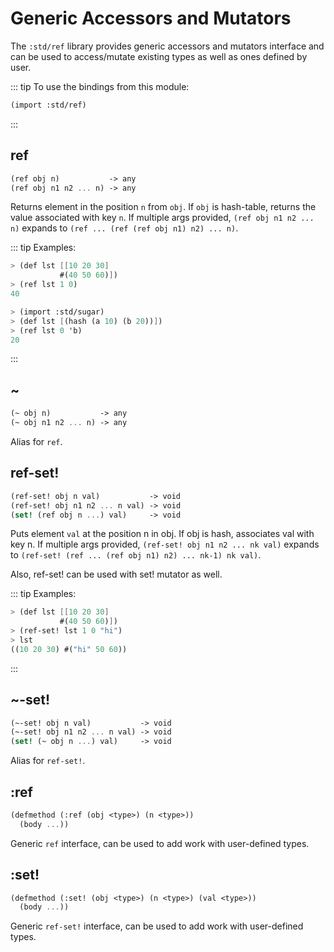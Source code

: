# Generic Accessors and Mutators
The `:std/ref` library provides generic accessors and mutators interface and
can be used to access/mutate existing types as well as ones defined by user.

::: tip To use the bindings from this module:
``` scheme
(import :std/ref)
```
:::

## ref
``` scheme
(ref obj n)           -> any
(ref obj n1 n2 ... n) -> any
```

Returns element in the position `n` from `obj`.
If `obj` is hash-table, returns the value associated with key `n`.
If multiple args provided, `(ref obj n1 n2 ... n)` expands to
`(ref ... (ref (ref obj n1) n2) ... n)`.

::: tip Examples:
``` scheme
> (def lst [[10 20 30]
           #(40 50 60)])
> (ref lst 1 0)
40

> (import :std/sugar)
> (def lst [(hash (a 10) (b 20))])
> (ref lst 0 'b)
20
```
:::

## ~
``` scheme
(~ obj n)           -> any
(~ obj n1 n2 ... n) -> any
```

Alias for `ref`.

## ref-set!
``` scheme
(ref-set! obj n val)           -> void
(ref-set! obj n1 n2 ... n val) -> void
(set! (ref obj n ...) val)     -> void
```

Puts element `val` at the position n in obj.
If obj is hash, associates val with key n.
If multiple args provided, `(ref-set! obj n1 n2 ... nk val)` expands to
`(ref-set! (ref ... (ref obj n1) n2) ... nk-1) nk val)`.

Also, ref-set! can be used with set! mutator as well.

::: tip Examples:
``` scheme
> (def lst [[10 20 30]
           #(40 50 60)])
> (ref-set! lst 1 0 "hi")
> lst
((10 20 30) #("hi" 50 60))
```
:::

## ~-set!
``` scheme
(~-set! obj n val)           -> void
(~-set! obj n1 n2 ... n val) -> void
(set! (~ obj n ...) val)     -> void
```

Alias for `ref-set!`.

## :ref
``` scheme
(defmethod (:ref (obj <type>) (n <type>))
  (body ...))
```

Generic `ref` interface, can be used to add work with user-defined types.

## :set!
``` scheme
(defmethod (:set! (obj <type>) (n <type>) (val <type>))
  (body ...))
```

Generic `ref-set!` interface, can be used to add work with user-defined types.
